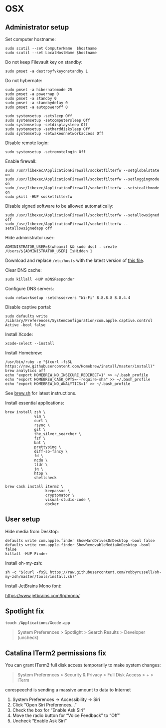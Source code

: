 # OSX

## Administrator setup

Set computer hostname:

```
sudo scutil --set ComputerName  $hostname
sudo scutil --set LocalHostName $hostname
```

Do not keep Filevault key on standby:

```
sudo pmset -a destroyfvkeyonstandby 1
```

Do not hybernate:

```
sudo pmset -a hibernatemode 25
sudo pmset -a powernap 0
sudo pmset -a standby 0
sudo pmset -a standbydelay 0
sudo pmset -a autopoweroff 0

sudo systemsetup -setsleep Off
sudo systemsetup -setcomputersleep Off
sudo systemsetup -setdisplaysleep Off
sudo systemsetup -setharddisksleep Off
sudo systemsetup -setwakeonnetworkaccess Off
```

Disable remote login:

```
sudo systemsetup -setremotelogin Off
```

Enable firewall:

```
sudo /usr/libexec/ApplicationFirewall/socketfilterfw --setglobalstate on
sudo /usr/libexec/ApplicationFirewall/socketfilterfw --setloggingmode on
sudo /usr/libexec/ApplicationFirewall/socketfilterfw --setstealthmode on
sudo pkill -HUP socketfilterfw
```

Disable signed software to be allowed automatically:

```
sudo /usr/libexec/ApplicationFirewall/socketfilterfw --setallowsigned off
sudo /usr/libexec/ApplicationFirewall/socketfilterfw --setallowsignedapp off
```

Hide administrator user:

```
ADMINISTRATOR_USER=$(whoami) && sudo dscl . create /Users/${ADMINISTRATOR_USER} IsHidden 1
```

Download and replace `/etc/hosts` with the latest version of [this file](https://raw.githubusercontent.com/StevenBlack/hosts/master/alternates/fakenews-gambling-porn-social/hosts).

Clear DNS cache:

```
sudo killall -HUP mDNSResponder
```

Configure DNS servers:

```
sudo networksetup -setdnsservers "Wi-Fi" 8.8.8.8 8.8.4.4
```

Disable captive portal:

```
sudo defaults write /Library/Preferences/SystemConfiguration/com.apple.captive.control Active -bool false
```

Install Xcode:

```
xcode-select --install
```

Install Homebrew:

```
/usr/bin/ruby -e "$(curl -fsSL https://raw.githubusercontent.com/Homebrew/install/master/install)"
brew analytics off
echo "export HOMEBREW_NO_INSECURE_REDIRECT=1" >> ~/.bash_profile
echo "export HOMEBREW_CASK_OPTS=--require-sha" >> ~/.bash_profile
echo "export HOMEBREW_NO_ANALYTICS=1" >> ~/.bash_profile
```

See [brew.sh](https://brew.sh) for latest instructions.

Install essential applications:

```
brew install zsh \
             vim \
             curl \
             rsync \
             git \
             the_silver_searcher \
             fzf \
             bat \
             prettyping \
             diff-so-fancy \
             fd \
             ncdu \
             tldr \
             jq \
             htop \
             shellcheck

brew cask install iterm2 \
                  keepassxc \
                  cryptomator \
                  visual-studio-code \
                  docker
```

## User setup

Hide media from Desktop:

```
defaults write com.apple.finder ShowHardDrivesOnDesktop -bool false
defaults write com.apple.finder ShowRemovableMediaOnDesktop -bool false
killall -HUP Finder
```

Install oh-my-zsh:

```
sh -c "$(curl -fsSL https://raw.githubusercontent.com/robbyrussell/oh-my-zsh/master/tools/install.sh)"
```

Install JetBrains Mono font:

https://www.jetbrains.com/lp/mono/

## Spotlight fix

```
touch /Applications/Xcode.app
```

> System Preferences > Spotlight > Search Results > Developer (uncheck)

## Catalina ITerm2 permissions fix

You can grant ITerm2 full disk access temporarily to make system changes:

> System Preferences > Security & Privacy > Full Disk Access > + > iTerm

corespeechd is sending a massive amount to data to Internet

1. System Preferences -> Accessibility -> Siri
2. Click “Open Siri Preferences...”
3. Check the box for “Enable Ask Siri”
4. Move the radio button for “Voice Feedback” to “Off”
5. Uncheck “Enable Ask Siri”

